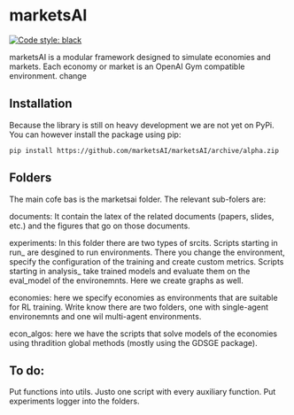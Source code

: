 # marketsAI

[![Code style: black](https://img.shields.io/badge/code%20style-black-000000.svg)](https://github.com/psf/black)

marketsAI is a modular framework designed to simulate economies and markets. Each economy or market is an OpenAI Gym compatible environment.
change

## Installation

Because the library is still on heavy development we are not yet on PyPi. You can however install the package using pip:
```shell
pip install https://github.com/marketsAI/marketsAI/archive/alpha.zip
```

## Folders

The main cofe bas is the marketsai folder. The relevant sub-folers are:

documents: It contain the latex of the related documents (papers, slides, etc.) and the figures that go on those documents.

experiments: In this folder there are two types of srcits. 
    Scripts starting in run_ are desgined to run environments. There you change the environment, specify the configuration of the training and create custom metrics.
    Scripts starting in analysis_ take trained models and evaluate them on the eval_model of the environemnts. Here we create graphs as well.

economies: here we specify economies as environments that are suitable for RL training. Write know there are two folders, one with single-agent environemnts and one wil multi-agent environments. 

econ_algos: here we have the scripts that solve models of the economies using thradition global methods (mostly using the GDSGE package).

## To do:

Put functions into utils. Justo one script with every auxiliary function.
Put experiments logger into the folders. 




